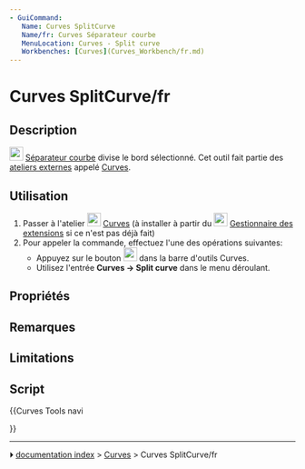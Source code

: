 ```yaml
---
- GuiCommand:
   Name: Curves SplitCurve
   Name/fr: Curves Séparateur courbe
   MenuLocation: Curves - Split curve
   Workbenches: [Curves](Curves_Workbench/fr.md)
---
```


# Curves SplitCurve/fr

## Description

<img alt="" src=images/Curves_SplitCurve.svg  style="width:24px;"> [Séparateur courbe](Curves_SplitCurve/fr.md) divise le bord sélectionné. Cet outil fait partie des [ateliers externes](External_workbenches/fr.md) appelé [Curves](Curves_Workbench/fr.md).

## Utilisation

1.  Passer à l\'atelier <img alt="" src=images/Curves_workbench_icon.svg  style="width:24px;"> [Curves](Curves_Workbench/fr.md) (à installer à partir du <img alt="" src=images/Std_AddonMgr.svg  style="width:24px;"> [Gestionnaire des extensions](Std_AddonMgr/fr.md) si ce n\'est pas déjà fait)
2.  Pour appeler la commande, effectuez l\'une des opérations suivantes:
    -   Appuyez sur le bouton <img alt="" src=images/Curves_SplitCurve.svg  style="width:24px;"> dans la barre d\'outils Curves.
    -   Utilisez l\'entrée **Curves → Split curve** dans le menu déroulant.

## Propriétés

## Remarques

## Limitations

## Script





{{Curves Tools navi

}}



---
⏵ [documentation index](../README.md) > [Curves](Category_Curves.md) > Curves SplitCurve/fr
